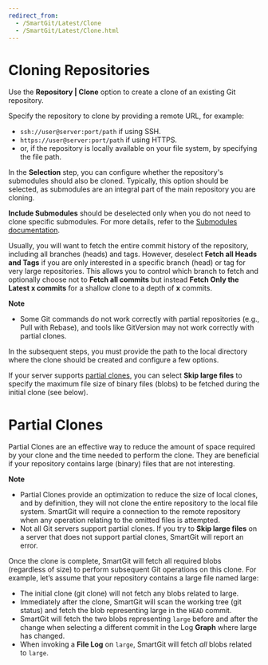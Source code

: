 ```yaml
---
redirect_from:
  - /SmartGit/Latest/Clone
  - /SmartGit/Latest/Clone.html
---
```

# Cloning Repositories

Use the **Repository \| Clone** option to create a clone of an existing Git repository.

Specify the repository to clone by providing a remote URL, for example:
- `ssh://user@server:port/path` if using SSH.
- `https://user@server:port/path` if using HTTPS.
- or, if the repository is locally available on your file system, by specifying the file path.

In the **Selection** step, you can configure whether the repository's submodules should also be cloned. Typically, this option should be selected, as submodules are an integral part of the main repository you are cloning. 

**Include Submodules** should be deselected only when you do not need to clone specific submodules. For more details, refer to the [Submodules documentation](../../GitConcepts/Submodules.md).

Usually, you will want to fetch the entire commit history of the repository, including all branches (heads) and tags. However, deselect **Fetch all Heads and Tags** if you are only interested in a specific branch (head) or tag for very large repositories. This allows you to control which branch to fetch and optionally choose not to **Fetch all commits** but instead **Fetch Only the Latest x commits** for a shallow clone to a depth of **x** commits.

**Note**

- Some Git commands do not work correctly with partial repositories (e.g., Pull with Rebase), and tools like GitVersion may not work correctly with partial clones.

In the subsequent steps, you must provide the path to the local directory where the clone should be created and configure a few options.

If your server supports [partial clones](https://git-scm.com/docs/partial-clone), you can select **Skip large files** to specify the maximum file size of binary files (blobs) to be fetched during the initial clone (see below).

# Partial Clones

Partial Clones are an effective way to reduce the amount of space required by your clone and the time needed to perform the clone. They are beneficial if your repository contains large (binary) files that are not interesting. 

**Note**

- Partial Clones provide an optimization to reduce the size of local clones, and by definition, they will not clone the entire repository to the local file system. SmartGit will require a connection to the remote repository when any operation relating to the omitted files is attempted.
- Not all Git servers support partial clones. If you try to **Skip large files** on a server that does not support partial clones, SmartGit will report an error.

Once the clone is complete, SmartGit will fetch all required blobs (regardless of size) to perform subsequent Git operations on this clone. For example, let’s assume that your repository contains a large file named large:

- The initial clone (git clone) will not fetch any blobs related to large.
- Immediately after the clone, SmartGit will scan the working tree (git status) and fetch the blob representing large in the `HEAD` commit.
- SmartGit will fetch the two blobs representing `large` before and after the change when selecting a different commit in the Log **Graph** where large has changed.
- When invoking a **File Log** on `large`, SmartGit will fetch *all* blobs related to `large`.
